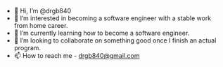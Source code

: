 - 👋 Hi, I’m @drgb840
- 👀 I’m interested in becoming a software engineer with a stable work from home career.
- 🌱 I’m currently learning how to become a software engineer.
- 💞️ I’m looking to collaborate on something good once I finish an actual program.
- 📫 How to reach me - drgb840@gmail.com

<!---
drgb840/drgb840 is a ✨ special ✨ repository because its `README.md` (this file) appears on your GitHub profile.
You can click the Preview link to take a look at your changes.
--->
